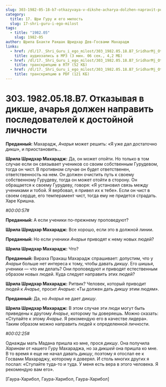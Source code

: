 ```yaml
---
slug: 303-1982-05-18-b7-otkazyvaya-v-dikshe-acharya-dolzhen-napravit-posledovatelej-k-dostojnoj-lichnosti
category:
  title: 17. Шри Гуру и его милость
  slug: 17-shri-guru-i-ego-milost
tags:
  - title: "1982.05"
    slug: 1982-05
author: Шрила Бхакти Ракшак Шридхар Дев-Госвами Махарадж
links:
  - href: /dl/17._Shri_Guru_i_ego_milost/303_1982.05.18.B7_SridharMj_Otkazyvaja_v_dikshe_acharja_dolzhen_napravit_posledovatelej_k_dostojnoj_lichnosti.mp3
    title: аудиозапись в MP3 (3 мин. 06 сек., 4,2 МБ)
  - href: /dl/17._Shri_Guru_i_ego_milost/303_1982.05.18.B7_SridharMj_Otkazyvaja_v_dikshe_acharja_dolzhen_napravit_posledovatelej_k_dostojnoj_lichnosti.rtf
    title: транскрипцию в RTF (52 КБ)
  - href: /dl/17._Shri_Guru_i_ego_milost/303_1982.05.18.B7_SridharMj_Otkazyvaja_v_dikshe_acharja_dolzhen_napravit_posledovatelej_k_dostojnoj_lichnosti.pdf
    title: транскрипцию в PDF (121 КБ)
---
```


# 303. 1982.05.18.B7. Отказывая в дикше, ачарья должен направить последователей к достойной личности

**Преданный:** Махарадж, *Ачарья* может решить: «Я уже дал достаточно *дикш*», и приостановить…

**Шрила Шридхар Махарадж:** Да, он может отойти. Но только в том случае если он связывает учеников со своим собственным Гурудевом, тогда он чист. В противном случае он будет ответственен, ответственность на нем. Он должен очистить путь к своему собственному Гурудеву, тогда он может отойти в сторону. Он обращается к своему Гурудеву, говоря: «Я установил связь между учениками и тобой. Я вербовал, я привел их к тебе». Если он чист в своем сердце, его темперамент чист, тогда ему не придется страдать. Харе Кришна.

*#00:00:57#*

**Преданный:** А если ученики по-прежнему проповедуют?

**Шрила Шридхар Махарадж:** Все хорошо, если это в должной линии.

**Преданный:** Но если ученики *Ачарьи* приводят к нему новых людей?

**Шрила Шридхар Махарадж:** Что?

**Преданный:** Вираха Пракаш Махарадж спрашивает: допустим, что у *Ачарьи* больше нет интереса к тому, чтобы давать *дикшу*. Его *шишья*, ученики — что им делать? Они проповедуют и приводят естественным образом новых людей. Куда следует направить этих людей?

**Шрила Шридхар Махарадж:** Ритвик? Человек, который приводит людей к *Ачарье*, просит *Ачарью*: «Ты должен дать *дикшу* этим людям».

**Преданный:** Да, но *Ачарья* не дает *дикшу*.

**Шрила Шридхар Махарадж:** В этом случае эти люди могут быть приведены к другому *Ачарье*, которому ты доверяешь. Можно сказать: «Ступайте к этому *Ачарье*. Я рекомендую его в качестве лидера». Таким образом можно направить людей к определенной личности.

*#00:02:25#*

Однажды мать Мадана пришла ко мне, прося *дикшу*. Она получила *Харинам* от нашего Гуру Махараджа, но за *дикшей* она пришла ко мне. В то время я еще не начал давать *дикшу*, поэтому я отослал ее к Госвами Махараджу, которому я доверял. И столь многих других я послал: «Ступайте туда-то и туда. У меня есть вера в этого человека. Я рекомендую вам его».

[Гаура-Харибол, Гаура-Харибол, Гаура-Харибол]

